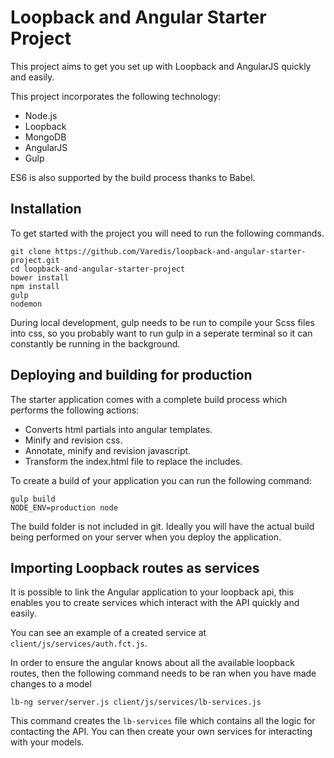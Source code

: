 # Loopback and Angular Starter Project

This project aims to get you set up with Loopback and AngularJS quickly and easily.

This project incorporates the following technology:

* Node.js
* Loopback
* MongoDB
* AngularJS
* Gulp

ES6 is also supported by the build process thanks to Babel.

## Installation

To get started with the project you will need to run the following commands.

    git clone https://github.com/Varedis/loopback-and-angular-starter-project.git
    cd loopback-and-angular-starter-project
    bower install
    npm install
    gulp
    nodemon
    
During local development, gulp needs to be run to compile your Scss files into css, so you probably want to run gulp in a seperate terminal so it can constantly be running in the background.

## Deploying and building for production

The starter application comes with a complete build process which performs the following actions:
 
* Converts html partials into angular templates.
* Minify and revision css. 
* Annotate, minify and revision javascript.
* Transform the index.html file to replace the includes.

To create a build of your application you can run the following command:

    gulp build
    NODE_ENV=production node
    
The build folder is not included in git. Ideally you will have the actual build being performed on your server when you deploy the application.

## Importing Loopback routes as services

It is possible to link the Angular application to your loopback api, this enables you to create services which interact with the API quickly and easily.

You can see an example of a created service at `client/js/services/auth.fct.js`.

In order to ensure the angular knows about all the available loopback routes, then the following command needs to be ran when you have made changes to a model

`lb-ng server/server.js client/js/services/lb-services.js`

This command creates the `lb-services` file which contains all the logic for contacting the API. You can then create your own services for interacting with your models.

